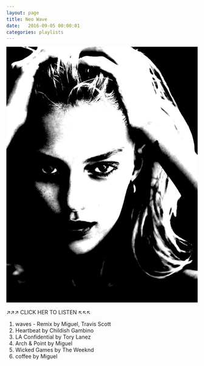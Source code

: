 ```yaml
---
layout: page
title: Neo Wave
date:   2016-09-05 00:00:01
categories: playlists
---
```


[![neowave][2]][1]

  [1]: /playlists/neowave
  [2]: /images/neowave.jpg

  &#x2197;&#x2197;&#x2197; CLICK HER TO LISTEN &#x2196;&#x2196;&#x2196;

  1. waves - Remix by Miguel, Travis Scott
  2. Heartbeat by Childish Gambino
  3. LA Confidential by Tory Lanez
  4. Arch & Point by Miguel
  5. Wicked Games by The Weeknd
  6. coffee by Miguel
